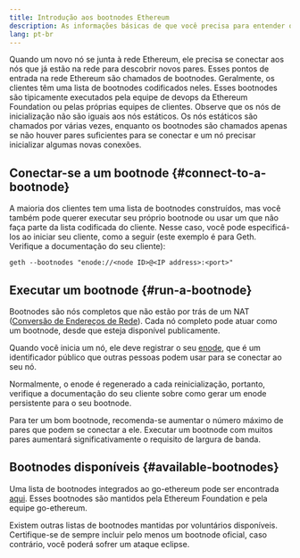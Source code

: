 ```yaml
---
title: Introdução aos bootnodes Ethereum
description: As informações básicas de que você precisa para entender os bootnodes
lang: pt-br
---
```


Quando um novo nó se junta à rede Ethereum, ele precisa se conectar aos nós que já estão na rede para descobrir novos pares. Esses pontos de entrada na rede Ethereum são chamados de bootnodes. Geralmente, os clientes têm uma lista de bootnodes codificados neles. Esses bootnodes são tipicamente executados pela equipe de devops da Ethereum Foundation ou pelas próprias equipes de clientes. Observe que os nós de inicialização não são iguais aos nós estáticos. Os nós estáticos são chamados por várias vezes, enquanto os bootnodes são chamados apenas se não houver pares suficientes para se conectar e um nó precisar inicializar algumas novas conexões.

## Conectar-se a um bootnode {#connect-to-a-bootnode}

A maioria dos clientes tem uma lista de bootnodes construídos, mas você também pode querer executar seu próprio bootnode ou usar um que não faça parte da lista codificada do cliente. Nesse caso, você pode especificá-los ao iniciar seu cliente, como a seguir (este exemplo é para Geth. Verifique a documentação do seu cliente):

```
geth --bootnodes "enode://<node ID>@<IP address>:<port>"
```

## Executar um bootnode {#run-a-bootnode}

Bootnodes são nós completos que não estão por trás de um NAT ([Conversão de Endereços de Rede](https://www.geeksforgeeks.org/network-address-translation-nat/)). Cada nó completo pode atuar como um bootnode, desde que esteja disponível publicamente.

Quando você inicia um nó, ele deve registrar o seu [enode](/developers/docs/networking-layer/network-addresses/#enode), que é um identificador público que outras pessoas podem usar para se conectar ao seu nó.

Normalmente, o enode é regenerado a cada reinicialização, portanto, verifique a documentação do seu cliente sobre como gerar um enode persistente para o seu bootnode.

Para ter um bom bootnode, recomenda-se aumentar o número máximo de pares que podem se conectar a ele. Executar um bootnode com muitos pares aumentará significativamente o requisito de largura de banda.

## Bootnodes disponíveis {#available-bootnodes}

Uma lista de bootnodes integrados ao go-ethereum pode ser encontrada [aqui](https://github.com/ethereum/go-ethereum/blob/master/params/bootnodes.go#L23). Esses bootnodes são mantidos pela Ethereum Foundation e pela equipe go-ethereum.

Existem outras listas de bootnodes mantidas por voluntários disponíveis. Certifique-se de sempre incluir pelo menos um bootnode oficial, caso contrário, você poderá sofrer um ataque eclipse.
